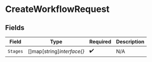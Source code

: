 # CreateWorkflowRequest


## Fields

| Field                      | Type                       | Required                   | Description                |
| -------------------------- | -------------------------- | -------------------------- | -------------------------- |
| `Stages`                   | []map[string]*interface{}* | :heavy_check_mark:         | N/A                        |